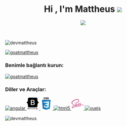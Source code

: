 
<h1 align="center"><b>Hi , I'm Mattheus </b><img src="https://media.giphy.com/media/hvRJCLFzcasrR4ia7z/giphy.gif" width="35"></h1>

<p align="center">
  <a href="https://github.com/DenverCoder1/readme-typing-svg"><img src="https://readme-typing-svg.herokuapp.com?font=Time+New+Roman&color=cyan&size=25&center=true&vCenter=true&width=600&height=100&lines=Silent+leges+inter+arma.;Festina+lente.;"></a>
</p>

<br>

<p align="left"> <img src="https://komarev.com/ghpvc/?username=devmattheus&label=Profile%20views&color=0e75b6&style=flat" alt="devmattheus" /> </p>

<p align ="sol"> <a href="https://twitter.com/goatmattheus" target="blank"><img src="https://img.shields.io/twitter/follow/goatmattheus?logo=twitter&style =for-the-badge" alt="goatmattheus" /></a> </p>

<h3 align="left">Benimle bağlantı kurun:</h3>
<p align="left">
<a href= "https://twitter.com/goatmattheus" target="blank"><img align="center" src="https://raw.githubusercontent.com/rahuldkjain/github-profile-readme-generator/master/src/images/icons/Social/twitter.svg" alt="goatmattheus" height="30" width="40" /></a>
</p >

<h3 align="left">Diller ve Araçlar:</h3>
<p align="left"> <a href="https://angular.io" target="_blank" rel="noreferrer"> <img src="https://angular.io/assets/images/logos /angular/angular.svg" alt="angular" width="40" height="40"/> </a> <a href="https://getbootstrap.com" target="_blank" rel="noreferrer "> <img src="https://raw.githubusercontent.com/devicons/devicon/master/icons/bootstrap/bootstrap-plain-wordmark.svg" alt="bootstrap" width="40" height="40" /> </a> <a href="https://www.w3schools.com/css/" target="_blank" rel="noreferrer"> <img src="https://raw.githubusercontent.com/devicons/devicon/master/icons/css3/css3-original-wordmark.svg" alt="css3" width="40" height="40"/> </a> <a href="https: //www.w3.org/html/" target="_blank" rel="noreferrer"> <img src="https://raw.githubusercontent.com/devicons/devicon/master/icons/html5/html5-orijinal -wordmark.svg" alt="html5" width="40" height="40"/> </a> <a href="https://sass-lang.com" target="_blank" rel="noreferrer "> <img src="https://raw.githubusercontent.com/devicons/devicon/master/icons/sass/sass-original.svg" alt="sass" width="40" height="40"/> </a><a href="https://vuejs.org/" target="_blank" rel="noreferrer"> <img src="https://raw.githubusercontent.com/devicons/devicon/master/icons/vuejs/ vuejs-original-wordmark.svg" alt="vuejs" width="40" height="40"/> </a> </p>

<p> <img align="center" src="https://github-readme-stats.vercel.app/api?username=devmattheus&show_icons=true&locale=en" alt="devmattheus" /></p>
